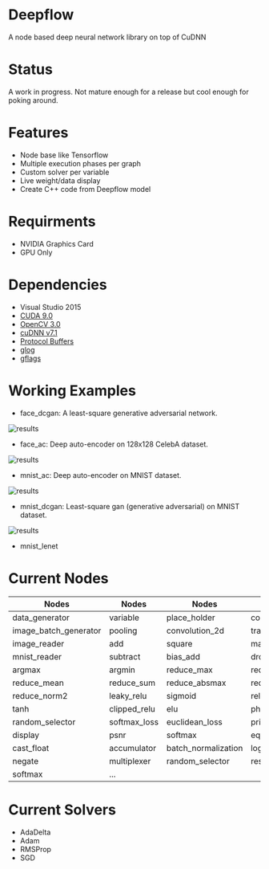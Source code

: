 # Deepflow
A node based deep neural network library on top of CuDNN

# Status
A work in progress. Not mature enough for a release but cool enough for poking around.

# Features
- Node base like Tensorflow
- Multiple execution phases per graph
- Custom solver per variable
- Live weight/data display
- Create C++ code from Deepflow model

# Requirments
- NVIDIA Graphics Card
- GPU Only

# Dependencies
- Visual Studio 2015
- [CUDA 9.0](https://developer.nvidia.com/cuda-toolkit)
- [OpenCV 3.0](http://opencv.org/opencv-3-0.html)
- [cuDNN v7.1](https://developer.nvidia.com/rdp/cudnn-download)
- [Protocol Buffers](https://github.com/google/protobuf)
- [glog](https://github.com/google/glog)
- [gflags](https://github.com/gflags/gflags)

# Working Examples
- face_dcgan: A least-square generative adversarial network.

![results](https://github.com/omidsakhi/deepflow/blob/master/examples/face_dcgan/results.jpg)

- face_ac: Deep auto-encoder on 128x128 CelebA dataset.

![results](https://github.com/omidsakhi/deepflow/blob/master/examples/face_ac/results.jpg)

- mnist_ac: Deep auto-encoder on MNIST dataset.

![results](https://github.com/omidsakhi/deepflow/blob/master/examples/mnist_ac/results.jpg)

- mnist_dcgan: Least-square gan (generative adversarial) on MNIST dataset.

![results](https://github.com/omidsakhi/deepflow/blob/master/examples/mnist_dcgan/results.jpg)

- mnist_lenet


# Current Nodes
| Nodes                 | Nodes                 | Nodes                 | Nodes                 |
|-----------------------|-----------------------|-----------------------|-----------------------|
| data_generator        | variable              | place_holder          | conv2d                |
| image_batch_generator | pooling               | convolution_2d        | transposed_conv2d     |
| image_reader          | add                   | square                | matmult               |
| mnist_reader          | subtract              | bias_add              | dropout               |
| argmax                | argmin                | reduce_max            | reduce_min            |
| reduce_mean           | reduce_sum            | reduce_absmax         | reduce_norm1          |
| reduce_norm2          | leaky_relu            | sigmoid               | relu                  |
| tanh                  | clipped_relu          | elu                   | phaseplexer           |
| random_selector       | softmax_loss          | euclidean_loss        | print                 |
| display               | psnr                  | softmax               | equal                 |
| cast_float            | accumulator           | batch_normalization   | logger                |
| negate                | multiplexer           | random_selector       | restructure           |
| softmax               | ...                   |                       |                       |

# Current Solvers
- AdaDelta
- Adam
- RMSProp
- SGD
